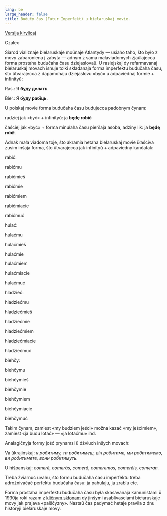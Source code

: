 ```yaml
---
lang: be
large_header: false
title: Budučy čas (Futur Imperfekt) u biełaruskaj movie.
---
```


<a href=»articles/art_future_tense.html»>Versija kirylicaj</a>

Czalex

Siarod vializnaje biełaruskaje moŭnaje Atlantydy — usiaho taho, što było z movy zabaroniena j zabyta — adnym z sama małaviadomych źjaŭlajecca forma prostaha budučaha času dziejasłovaŭ. U rasiejskaj dy refarmavanaj biełaruskaj movach isnuje tolki składanaja forma imperfektu budučaha času, što ŭtvarajecca z dapamohaju dziejasłovu «być» u adpaviednaj formie + infinityŭ:

Ras.: Я <strong>буду делать</strong>.

Bieł.: Я <strong>буду рабіць</strong>.

U polskaj movie forma budučaha času budujecca padobnym čynam:

radziej jak «być» + infinityŭ: ja <strong>będę robić</strong>

čaściej jak «być» + forma minułaha času pieršaja asoba, adziny lik: ja <strong>będę robił</strong>.

Adnak mała viadoma toje, što akramia hetaha biełaruskaj movie ŭłaściva zusim inšaja forma, što ŭtvarajecca jak infinityŭ + adpaviedny kančatak:

<table>
<colgroup>
<col style=»width: 25%» />
<col style=»width: 25%» />
<col style=»width: 25%» />
<col style=»width: 25%» />
</colgroup>
<tbody>
<tr class=»odd»>

rabić:

rabić<span class=»underline»>mu</span>

rabić<span class=»underline»>mieš</span>

rabić<span class=»underline»>mie</span>

rabić<span class=»underline»>miem</span>

rabić<span class=»underline»>miacie</span>

rabić<span class=»underline»>muć</span>

hulać:

hulać<span class=»underline»>mu</span>

hulać<span class=»underline»>mieš</span>

hulać<span class=»underline»>mie</span>

hulać<span class=»underline»>miem</span>

hulać<span class=»underline»>miacie</span>

hulać<span class=»underline»>muć</span>

hladzieć:

hladzieć<span class=»underline»>mu</span>

hladzieć<span class=»underline»>mieš</span>

hladzieć<span class=»underline»>mie</span>

hladzieć<span class=»underline»>miem</span>

hladzieć<span class=»underline»>miacie</span>

hladzieć<span class=»underline»>muć</span>

biehčy:

biehčy<span class=»underline»>mu</span>

biehčy<span class=»underline»>mieš</span>

biehčy<span class=»underline»>mie</span>

biehčy<span class=»underline»>miem</span>

biehčy<span class=»underline»>miacie</span>

biehčy<span class=»underline»>muć</span>

Takim čynam, zamiest «my budziem jeści» možna kazać «my jeścimiem», zamiest «ja budu lotać» — «ja lotaćmu» ihd.

Analagičnyja formy jość prynamsi ŭ dźviuch inšych movach:

Va ŭkrajinskaj:  *я робитиму, ти робитимеш, він робитиме, ми робитимемо, ви робитимете, вони робитимуть.* 

U hišpanskaj:  *comeré, comerás, comerá, comeremos, comeréis, comerán.* 

Treba źviarnuć uvahu, što formu budučaha času imperfektu treba adroźnivaćać perfektu budučaha času: ja pahulaju, ja zrablu etc.

Forma prostaha imperfektu budučaha času była skasavanaja kamunistami ŭ 1930ja roki razam z <a href=»articles/art_vocative.html»>kličnym skłonam</a> dy jinšymi asablivaściami biełaruskaje movy jak prajava «palščyzny». Nastaŭ čas padymać hetaje praviła z dnu historyji biełaruskaje movy.

